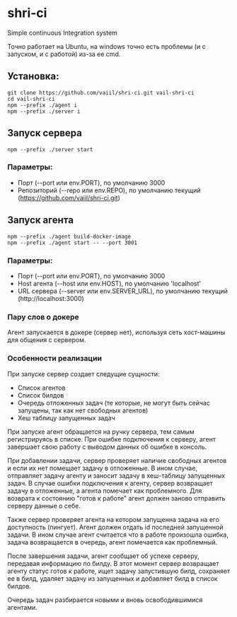 # shri-ci
Simple continuous Integration system

Точно работает на Ubuntu, на windows точно есть проблемы (и с запуском, и с работой) из-за ее cmd.  

## Установка:
```shell script
git clone https://github.com/vaiil/shri-ci.git vail-shri-ci
cd vail-shri-ci
npm --prefix ./agent i
npm --prefix ./server i
```

## Запуск сервера
```shell script
npm --prefix ./server start
```
### Параметры:
* Порт (--port или env.PORT), по умолчанию 3000
* Репозиторий (--repo или env.REPO), по умолчанию текущий (https://github.com/vaiil/shri-ci.git) 


## Запуск агента
```shell script
npm --prefix ./agent build-docker-image
npm --prefix ./agent start -- --port 3001
```
### Параметры:
* Порт (--port или env.PORT), по умолчанию 3000
* Host агента (--host или env.HOST), по умолчанию 'localhost'
* URL сервера (--server или env.SERVER_URL), по умолчанию текущий (http://localhost:3000) 

### Пару слов о докере

Агент запускается в докере (сервер нет), используя сеть хост-машины для общения с сервером.

### Особенности реализации

При запуске сервер создает следущие сущности:
* Список агентов
* Список билдов
* Очередь отложенных задач (те которые, не могут быть сейчас запущены, так как нет свободных агентов)
* Хеш таблицу запущенных задач

При запуске агент обращается на ручку сервера, тем самым регистрируясь в списке. 
При ошибке подключения к серверу, агент завершает свою работу с выводом данных об ошибке в консоль.

При добавлении задачи, сервер проверяет наличие свободных агентов и если их нет помещает задачу в отложенные.
В ином случае, отправляет задачу агенту и заносит задачу в хеш-таблицу запущенных задач. В случае ошибки подключения к агенту, сервер возвращает задачу в отложенные,
а агента помечает как проблемного. Для возврата к состоянию "готов к работе" агент должен заново отправить серверу данные о себе.
 
Также сервер проверяет агента на котором запущенна задача на его доступность (пингует). Агент должен отдать id последней запущенной задачи. 
В ином случае агент считается что в работе произошла ошибка, задача возвращается в очередь, агент помечается как проблемный. 

После завершения задачи, агент сообщает об успехе серверу, передавая информацию по билду. 
В этот момент сервер возвращает агенту статус готов к работе,
ищет задачу запустившую билд, сохраняет ее в билд, удаляет задачу из запущенных и добавляет билд в список билдов.

Очередь задач разбирается новыми и вновь освободившимися агентами.


